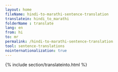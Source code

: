 ```yaml
---
layout: home
fileName: hindi-to-marathi-sentence-translation
translatein: hindi_to_marathi
folderName : translate
lang: en
from: hi
to: mr
permalink: /hindi-to-marathi-sentence-translation
tool: sentence-translations
nointernationalization: true
---
```

{% include section/translateinto.html %}
